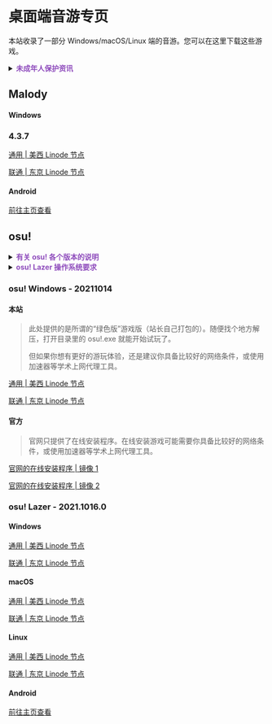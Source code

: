 # 桌面端音游专页

本站收录了一部分 Windows/macOS/Linux 端的音游。您可以在这里下载这些游戏。

<details>
<summary><font color="#8e4bbc"><b>未成年人保护资讯</b></font></summary>

> 本页面所刊载游戏大多为由玩家社区驱动的游戏，因其提供的游戏内容分级不一，故无法单纯判断真实的适用年龄。
>
> 本站建议您或您的监护人自行确认以下游戏的适用年龄。

</details>

## Malody

<!-- tabs:start -->

#### **Windows**

### 4.3.7

[通用 | 美西 Linode 节点](https://liusw.rytsu.org/malody/Malody_Windows_4.3.7.7z)

[联通 | 东京 Linode 节点](https://litokyo.rytsu.org/malody/Malody_Windows_4.3.7.7z)

#### **Android**

[前往主页查看](/?id=malody)

<!-- tabs:end -->

## osu!

<details>
<summary><font color="#8e4bbc"><b>有关 osu! 各个版本的说明</b></font></summary>

> 本站收录了官网默认提供的 Windows 经典版本，以及在 [GitHub](https://github.com/ppy/osu) 开源的跨平台 ( Windows / macOS / Linux / iOS / Android ) 的 Lazer 版。
>
> 大多数用户默认选择 Windows 版本即可。如果使用的是 macOS/Linux 可以下载对应的 Lazer 版。

</details>

<details>
<summary><font color="#8e4bbc"><b>osu! Lazer 操作系统要求</b></font></summary>

> - Windows: Windows 8.1 或更新的版本；需要是 64 位操作系统；
>
> - macOS: macOS 10.12 或更新的版本；
>
> - Linux: 发行版和内核不限；需要是 64 位操作系统。

</details>

### osu! Windows - 20211014

<!-- tabs:start -->

#### **本站**

> 此处提供的是所谓的“绿色版”游戏版（站长自己打包的）。随便找个地方解压，打开目录里的 osu!.exe 就能开始试玩了。
>
> 但如果你想有更好的游玩体验，还是建议你具备比较好的网络条件，或使用加速器等学术上网代理工具。

[通用 | 美西 Linode 节点](https://liusw.rytsu.org/osuclassic/osu!_Classic_Windows_20211014.zip)

[联通 | 东京 Linode 节点](https://litokyo.rytsu.org/osuclassic/osu!_Classic_Windows_20211014.zip)

#### **官方**

> 官网只提供了在线安装程序。在线安装游戏可能需要你具备比较好的网络条件，或使用加速器等学术上网代理工具。

[官网的在线安装程序 | 镜像 1](https://m1.ppy.sh/r/osu!install.exe)

[官网的在线安装程序 | 镜像 2](https://m2.ppy.sh/r/osu!install.exe)

<!-- tabs:end -->

### osu! Lazer - 2021.1016.0

<!-- tabs:start -->

#### **Windows**

[通用 | 美西 Linode 节点](https://liusw.rytsu.org/osulazer/osu_Windows_2021.10.16.0.exe)

[联通 | 东京 Linode 节点](https://litokyo.rytsu.org/osulazer/osu_Windows_2021.10.16.0.exe)

#### **macOS**

[通用 | 美西 Linode 节点](https://liusw.rytsu.org/osulazer/osu_macOS_2021.10.16.0.app.zip)

[联通 | 东京 Linode 节点](https://litokyo.rytsu.org/osulazer/osu_macOS_2021.10.16.0.app.zip)

#### **Linux**

[通用 | 美西 Linode 节点](https://liusw.rytsu.org/osulazer/osu_Linux_2021.10.16.0.AppImage)

[联通 | 东京 Linode 节点](https://litokyo.rytsu.org/osulazer/osu_Linux_2021.10.16.0.AppImage)

#### **Android**

[前往主页查看](/?id=osu-lazer)

<!-- tabs:end -->